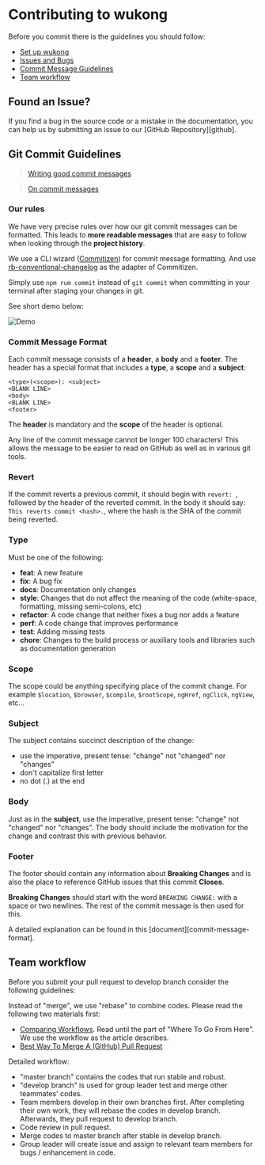 # Contributing to wukong

Before you commit there is the guidelines you should follow:

 - [Set up wukong](#setup)
 - [Issues and Bugs](#issue)
 - [Commit Message Guidelines](#commit)
 - [Team workflow](#workflow)


## <a name="issue"></a> Found an Issue?
If you find a bug in the source code or a mistake in the documentation, you can help us by
submitting an issue to our [GitHub Repository][github].

## <a name="commit"></a> Git Commit Guidelines

> [Writing good commit messages](https://github.com/erlang/otp/wiki/Writing-good-commit-messages)

> [On commit messages](http://who-t.blogspot.com/2009/12/on-commit-messages.html)

### Our rules

We have very precise rules over how our git commit messages can be formatted.  This leads to **more
readable messages** that are easy to follow when looking through the **project history**.

We use a CLI wizard ([Commitizen](https://github.com/commitizen/cz-cli)) for commit message formatting.
And use [rb-conventional-changelog](https://www.npmjs.com/package/rb-conventional-changelog) as the adapter of Commitizen.

Simply use ` npm rum commit ` instead of ` git commit ` when committing in your terminal after staging your changes in git.

See short demo below:

![Demo](public/images/contributing/commitizen-demo.gif)

### Commit Message Format
Each commit message consists of a **header**, a **body** and a **footer**.  The header has a special
format that includes a **type**, a **scope** and a **subject**:

```
<type>(<scope>): <subject>
<BLANK LINE>
<body>
<BLANK LINE>
<footer>
```

The **header** is mandatory and the **scope** of the header is optional.

Any line of the commit message cannot be longer 100 characters! This allows the message to be easier
to read on GitHub as well as in various git tools.

### Revert
If the commit reverts a previous commit, it should begin with `revert: `, followed by the header of the reverted commit. In the body it should say: `This reverts commit <hash>.`, where the hash is the SHA of the commit being reverted.

### Type
Must be one of the following:

* **feat**: A new feature
* **fix**: A bug fix
* **docs**: Documentation only changes
* **style**: Changes that do not affect the meaning of the code (white-space, formatting, missing
  semi-colons, etc)
* **refactor**: A code change that neither fixes a bug nor adds a feature
* **perf**: A code change that improves performance
* **test**: Adding missing tests
* **chore**: Changes to the build process or auxiliary tools and libraries such as documentation
  generation

### Scope
The scope could be anything specifying place of the commit change. For example `$location`,
`$browser`, `$compile`, `$rootScope`, `ngHref`, `ngClick`, `ngView`, etc...

### Subject
The subject contains succinct description of the change:

* use the imperative, present tense: "change" not "changed" nor "changes"
* don't capitalize first letter
* no dot (.) at the end

### Body
Just as in the **subject**, use the imperative, present tense: "change" not "changed" nor "changes".
The body should include the motivation for the change and contrast this with previous behavior.

### Footer
The footer should contain any information about **Breaking Changes** and is also the place to
reference GitHub issues that this commit **Closes**.

**Breaking Changes** should start with the word `BREAKING CHANGE:` with a space or two newlines. The rest of the commit message is then used for this.

A detailed explanation can be found in this [document][commit-message-format].

## <a name="workflow"></a> Team workflow

Before you submit your pull request to develop branch consider the following guidelines:

Instead of "merge", we use "rebase" to combine codes. Please read the following two materials first:

* [Comparing Workflows](https://www.atlassian.com/git/tutorials/comparing-workflows/centralized-workflow). Read until the part of "Where To Go From Here". We use the workflow as the article describes.
* [Best Way To Merge A (GitHub) Pull Request](http://blog.differential.com/best-way-to-merge-a-github-pull-request/)

Detailed workflow:

* "master branch" contains the codes that run stable and robust.
* "develop branch" is used for group leader test and merge other teammates' codes.
* Team members develop in their own branches first. After completing their own work, they will rebase the codes in develop branch. Afterwards, they pull request to develop branch.
* Code review in pull request.
* Merge codes to master branch after stable in develop branch.
* Group leader will create issue and assign to relevant team members for bugs / enhancement in code.

